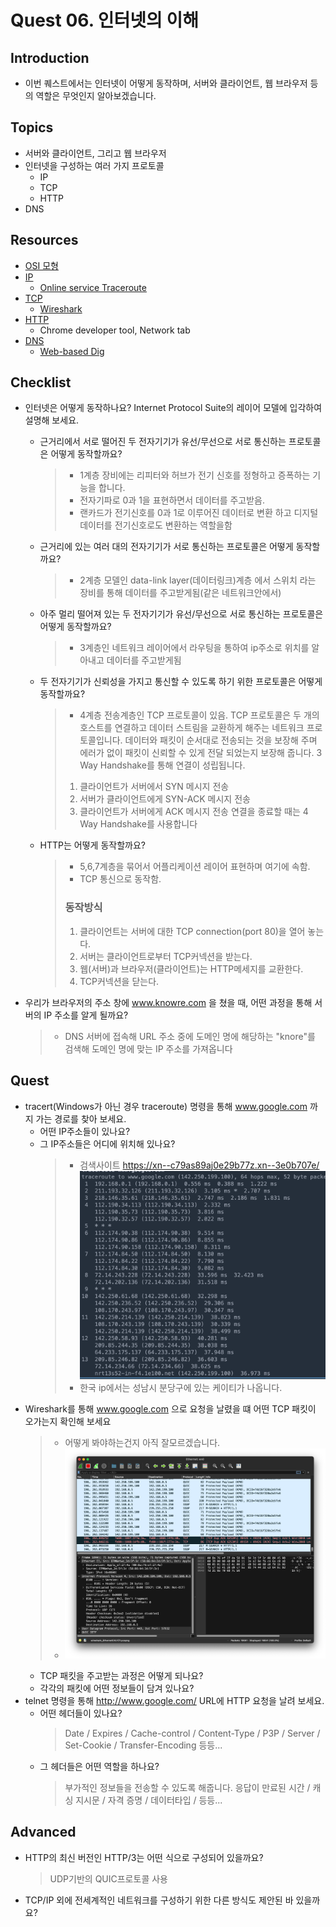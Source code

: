 # Quest 06. 인터넷의 이해

## Introduction

- 이번 퀘스트에서는 인터넷이 어떻게 동작하며, 서버와 클라이언트, 웹 브라우저 등의 역할은 무엇인지 알아보겠습니다.

## Topics

- 서버와 클라이언트, 그리고 웹 브라우저
- 인터넷을 구성하는 여러 가지 프로토콜
  - IP
  - TCP
  - HTTP
- DNS

## Resources

- [OSI 모형](https://ko.wikipedia.org/wiki/OSI_%EB%AA%A8%ED%98%95)
- [IP](https://ko.wikipedia.org/wiki/%EC%9D%B8%ED%84%B0%EB%84%B7_%ED%94%84%EB%A1%9C%ED%86%A0%EC%BD%9C)
  - [Online service Traceroute](http://ping.eu/traceroute/)
- [TCP](https://ko.wikipedia.org/wiki/%EC%A0%84%EC%86%A1_%EC%A0%9C%EC%96%B4_%ED%94%84%EB%A1%9C%ED%86%A0%EC%BD%9C)
  - [Wireshark](https://www.wireshark.org/download.html)
- [HTTP](https://ko.wikipedia.org/wiki/HTTP)
  - Chrome developer tool, Network tab
- [DNS](https://ko.wikipedia.org/wiki/%EB%8F%84%EB%A9%94%EC%9D%B8_%EB%84%A4%EC%9E%84_%EC%8B%9C%EC%8A%A4%ED%85%9C)
  - [Web-based Dig](http://networking.ringofsaturn.com/Tools/dig.php)

## Checklist

- 인터넷은 어떻게 동작하나요? Internet Protocol Suite의 레이어 모델에 입각하여 설명해 보세요.

  - 근거리에서 서로 떨어진 두 전자기기가 유선/무선으로 서로 통신하는 프로토콜은 어떻게 동작할까요?
    > - 1계층 장비에는 리피터와 허브가 전기 신호를 정형하고 증폭하는 기능을 합니다.
    > - 전자기파로 0과 1을 표현하면서 데이터를 주고받음.
    > - 랜카드가 전기신호를 0과 1로 이루어진 데이터로 변환 하고 디지털 데이터를 전기신호로도 변환하는 역할을함
  - 근거리에 있는 여러 대의 전자기기가 서로 통신하는 프로토콜은 어떻게 동작할까요?
    > - 2계층 모델인 data-link layer(데이터링크)계층 에서 스위치 라는 장비를 통해 데이터를 주고받게됨(같은 네트워크안에서)
  - 아주 멀리 떨어져 있는 두 전자기기가 유선/무선으로 서로 통신하는 프로토콜은 어떻게 동작할까요?
    > - 3계층인 네트워크 레이어에서 라우팅을 통하여 ip주소로 위치를 알아내고 데이터를 주고받게됨
  - 두 전자기기가 신뢰성을 가지고 통신할 수 있도록 하기 위한 프로토콜은 어떻게 동작할까요?
    > - 4계층 전송계층인 TCP 프로토콜이 있음.
    > TCP 프로토콜은 두 개의 호스트를 연결하고 데이터 스트림을 교환하게 해주는 네트워크 프로토콜입니다. 데이터와 패킷이 순서대로 전송되는 것을 보장해 주며 에러가 없이 패킷이 신뢰할 수 있게 전달 되었는지 보장해 줍니다. 3 Way Handshake를 통해 연결이 성립됩니다.
    >
    > 1. 클라이언트가 서버에서 SYN 메시지 전송
    > 2. 서버가 클라이언트에게 SYN-ACK 메시지 전송
    > 3. 클라이언트가 서버에게 ACK 메시지 전송
    > 연결을 종료할 때는 4 Way Handshake를 사용합니다

  - HTTP는 어떻게 동작할까요?
    > - 5,6,7계층을 묶어서 어플리케이션 레이어 표현하며 여기에 속함.
    > - TCP 통신으로 동작함.
    > ### 동작방식
    > 1. 클라이언트는 서버에 대한 TCP connection(port 80)을 열어 놓는다.
    > 2. 서버는 클라이언트로부터 TCP커넥션을 받는다.
    > 3. 웹(서버)과 브라우저(클라이언트)는 HTTP메세지를 교환한다.
    > 4. TCP커넥션을 닫는다.
- 우리가 브라우저의 주소 창에 www.knowre.com 을 쳤을 때, 어떤 과정을 통해 서버의 IP 주소를 알게 될까요?
  > - DNS 서버에 접속해 URL 주소 중에 도메인 명에 해당하는 "knore"를 검색해 도메인 명에 맞는 IP 주소를 가져옵니다

## Quest

- tracert(Windows가 아닌 경우 traceroute) 명령을 통해 www.google.com 까지 가는 경로를 찾아 보세요.
  - 어떤 IP주소들이 있나요?
  - 그 IP주소들은 어디에 위치해 있나요?
    > - 검색사이트 https://xn--c79as89aj0e29b77z.xn--3e0b707e/ ![image](./%08traceroute.png)
    > - 한국 ip에서는 성남시 분당구에 있는 케이티가 나옵니다.
- Wireshark를 통해 www.google.com 으로 요청을 날렸을 떄 어떤 TCP 패킷이 오가는지 확인해 보세요
  > - 어떻게 봐야하는건지 아직 잘모르겠습니다.
  > - ![wireshark](./wire.png)
  - TCP 패킷을 주고받는 과정은 어떻게 되나요?
  - 각각의 패킷에 어떤 정보들이 담겨 있나요?
- telnet 명령을 통해 http://www.google.com/ URL에 HTTP 요청을 날려 보세요.
  - 어떤 헤더들이 있나요?
    > Date / Expires / Cache-control / Content-Type / P3P / Server / Set-Cookie / Transfer-Encoding 등등...
  - 그 헤더들은 어떤 역할을 하나요?
    > 부가적인 정보들을 전송할 수 있도록 해줍니다.
    > 응답이 만료된 시간 / 캐싱 지시문 / 자격 증명 / 데이터타입 / 등등...

## Advanced

- HTTP의 최신 버전인 HTTP/3는 어떤 식으로 구성되어 있을까요?
  > UDP기반의 QUIC프로토콜 사용
- TCP/IP 외에 전세계적인 네트워크를 구성하기 위한 다른 방식도 제안된 바 있을까요?

